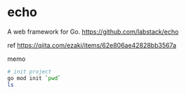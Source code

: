 # echo
A web framework for Go.
https://github.com/labstack/echo

ref
https://qiita.com/ezaki/items/62e806ae42828bb3567a

memo
```sh
# init project
go mod init `pwd`
ls
```